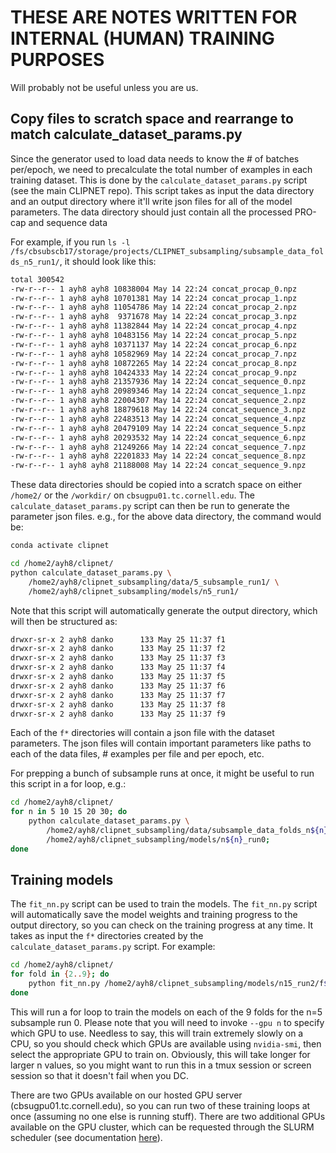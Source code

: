 # THESE ARE NOTES WRITTEN FOR INTERNAL (HUMAN) TRAINING PURPOSES

Will probably not be useful unless you are us.

## Copy files to scratch space and rearrange to match calculate_dataset_params.py

Since the generator used to load data needs to know the # of batches per/epoch, we need to precalculate the total number of examples in each training dataset. This is done by the `calculate_dataset_params.py` script (see the main CLIPNET repo). This script takes as input the data directory and an output directory where it'll write json files for all of the model parameters. The data directory should just contain all the processed PRO-cap and sequence data

For example, if you run `ls -l /fs/cbsubscb17/storage/projects/CLIPNET_subsampling/subsample_data_folds_n5_run1/`, it should look like this:

```bash
total 300542
-rw-r--r-- 1 ayh8 ayh8 10838004 May 14 22:24 concat_procap_0.npz
-rw-r--r-- 1 ayh8 ayh8 10701381 May 14 22:24 concat_procap_1.npz
-rw-r--r-- 1 ayh8 ayh8 11054786 May 14 22:24 concat_procap_2.npz
-rw-r--r-- 1 ayh8 ayh8  9371678 May 14 22:24 concat_procap_3.npz
-rw-r--r-- 1 ayh8 ayh8 11382844 May 14 22:24 concat_procap_4.npz
-rw-r--r-- 1 ayh8 ayh8 10483156 May 14 22:24 concat_procap_5.npz
-rw-r--r-- 1 ayh8 ayh8 10371137 May 14 22:24 concat_procap_6.npz
-rw-r--r-- 1 ayh8 ayh8 10582969 May 14 22:24 concat_procap_7.npz
-rw-r--r-- 1 ayh8 ayh8 10872265 May 14 22:24 concat_procap_8.npz
-rw-r--r-- 1 ayh8 ayh8 10424333 May 14 22:24 concat_procap_9.npz
-rw-r--r-- 1 ayh8 ayh8 21357936 May 14 22:24 concat_sequence_0.npz
-rw-r--r-- 1 ayh8 ayh8 20989346 May 14 22:24 concat_sequence_1.npz
-rw-r--r-- 1 ayh8 ayh8 22004307 May 14 22:24 concat_sequence_2.npz
-rw-r--r-- 1 ayh8 ayh8 18879618 May 14 22:24 concat_sequence_3.npz
-rw-r--r-- 1 ayh8 ayh8 22483513 May 14 22:24 concat_sequence_4.npz
-rw-r--r-- 1 ayh8 ayh8 20479109 May 14 22:24 concat_sequence_5.npz
-rw-r--r-- 1 ayh8 ayh8 20293532 May 14 22:24 concat_sequence_6.npz
-rw-r--r-- 1 ayh8 ayh8 21249266 May 14 22:24 concat_sequence_7.npz
-rw-r--r-- 1 ayh8 ayh8 22201833 May 14 22:24 concat_sequence_8.npz
-rw-r--r-- 1 ayh8 ayh8 21188008 May 14 22:24 concat_sequence_9.npz
```

These data directories should be copied into a scratch space on either `/home2/` or the `/workdir/` on `cbsugpu01.tc.cornell.edu`. The `calculate_dataset_params.py` script can then be run to generate the parameter json files. e.g., for the above data directory, the command would be:

```bash
conda activate clipnet

cd /home2/ayh8/clipnet/
python calculate_dataset_params.py \
    /home2/ayh8/clipnet_subsampling/data/5_subsample_run1/ \
    /home2/ayh8/clipnet_subsampling/models/n5_run1/
```

Note that this script will automatically generate the output directory, which will then be structured as:

```bash
drwxr-sr-x 2 ayh8 danko      133 May 25 11:37 f1
drwxr-sr-x 2 ayh8 danko      133 May 25 11:37 f2
drwxr-sr-x 2 ayh8 danko      133 May 25 11:37 f3
drwxr-sr-x 2 ayh8 danko      133 May 25 11:37 f4
drwxr-sr-x 2 ayh8 danko      133 May 25 11:37 f5
drwxr-sr-x 2 ayh8 danko      133 May 25 11:37 f6
drwxr-sr-x 2 ayh8 danko      133 May 25 11:37 f7
drwxr-sr-x 2 ayh8 danko      133 May 25 11:37 f8
drwxr-sr-x 2 ayh8 danko      133 May 25 11:37 f9
```

Each of the `f*` directories will contain a json file with the dataset parameters. The json files will contain important parameters like paths to each of the data files, # examples per file and per epoch, etc.

For prepping a bunch of subsample runs at once, it might be useful to run this script in a for loop, e.g.:

```bash
cd /home2/ayh8/clipnet/
for n in 5 10 15 20 30; do
    python calculate_dataset_params.py \
        /home2/ayh8/clipnet_subsampling/data/subsample_data_folds_n${n}_run0/ \
        /home2/ayh8/clipnet_subsampling/models/n${n}_run0;
done
```

## Training models

The `fit_nn.py` script can be used to train the models. The `fit_nn.py` script will automatically save the model weights and training progress to the output directory, so you can check on the training progress at any time. It takes as input the `f*` directories created by the `calculate_dataset_params.py` script. For example:

```bash
cd /home2/ayh8/clipnet/
for fold in {2..9}; do
    python fit_nn.py /home2/ayh8/clipnet_subsampling/models/n15_run2/f${fold} --gpu 0;
done
```

This will run a for loop to train the models on each of the 9 folds for the n=5 subsample run 0. Please note that you will need to invoke `--gpu n` to specify which GPU to use. Needless to say, this will train extremely slowly on a CPU, so you should check which GPUs are available using `nvidia-smi`, then select the appropriate GPU to train on. Obviously, this will take longer for larger n values, so you might want to run this in a tmux session or screen session so that it doesn't fail when you DC.

There are two GPUs available on our hosted GPU server (cbsugpu01.tc.cornell.edu), so you can run two of these training loops at once (assuming no one else is running stuff). There are two additional GPUs available on the GPU cluster, which can be requested through the SLURM scheduler (see documentation [here](https://biohpc.cornell.edu/lab/cbsubscb_SLURM.htm)).

